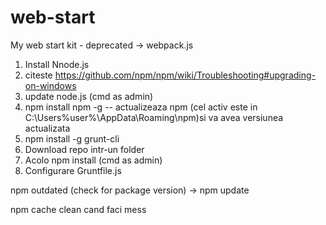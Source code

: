 # web-start
My web start kit - deprecated -> webpack.js

1. Install Nnode.js
2. citeste https://github.com/npm/npm/wiki/Troubleshooting#upgrading-on-windows
3. update node.js (cmd as admin)
4. npm install npm -g          -- actualizeaza npm (cel activ este in C:\Users\%user%\AppData\Roaming\npm)si va avea versiunea actualizata
5. npm install -g grunt-cli
6. Download repo intr-un folder
7. Acolo npm install (cmd as admin)
8. Configurare Gruntfile.js

npm outdated (check for package version) -> npm update

npm cache clean cand faci mess
